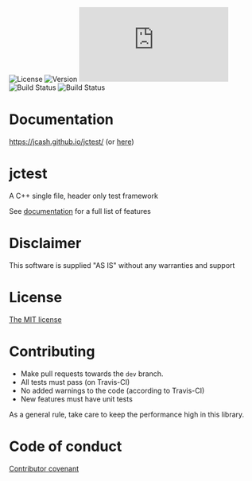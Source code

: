 
![License](https://img.shields.io/github/license/JCash/jctest?label=License) ![Version](https://img.shields.io/github/v/release/JCash/jctest?color=blue&label=Version&sort=semver) ![Size](https://img.shields.io/github/size/JCash/jctest/src/jc_test.h?color=green&label=jc_test.h) ![Build Status](https://img.shields.io/travis/JCash/jctest/master?label=master) ![Build Status](https://img.shields.io/travis/JCash/jctest/dev?label=dev)

# Documentation

https://jcash.github.io/jctest/ (or [here](./docs/index.md))

# jctest

A C++ single file, header only test framework

See [documentation](https://jcash.github.io/jctest) for a full list of features

# Disclaimer

This software is supplied "AS IS" without any warranties and support

# License

[The MIT license](http://choosealicense.com/licenses/mit/)

# Contributing

* Make pull requests towards the `dev` branch.
* All tests must pass (on Travis-CI)
* No added warnings to the code (according to Travis-CI)
* New features must have unit tests

As a general rule, take care to keep the performance high in this library.

# Code of conduct

[Contributor covenant](./CODE_OF_CONDUCT.md)

